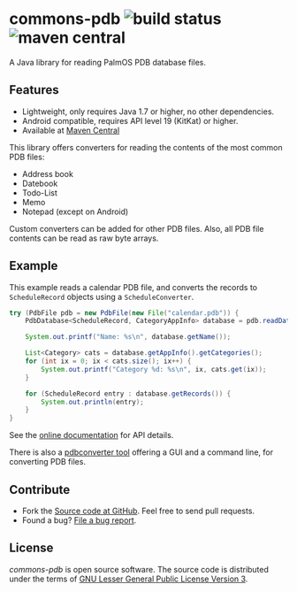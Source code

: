 # commons-pdb ![build status](https://shredzone.org/badge/commons-pdb.svg) ![maven central](https://maven-badges.herokuapp.com/maven-central/org.shredzone.commons/commons-pdb/badge.svg)

A Java library for reading PalmOS PDB database files.

## Features

* Lightweight, only requires Java 1.7 or higher, no other dependencies.
* Android compatible, requires API level 19 (KitKat) or higher.
* Available at [Maven Central](http://search.maven.org/#search|ga|1|a%3A%22commons-pdb%22)

This library offers converters for reading the contents of the most common PDB files:

* Address book
* Datebook
* Todo-List
* Memo
* Notepad (except on Android)

Custom converters can be added for other PDB files. Also, all PDB file contents can be read as raw byte arrays.

## Example

This example reads a calendar PDB file, and converts the records to `ScheduleRecord` objects using a `ScheduleConverter`.

```java
try (PdbFile pdb = new PdbFile(new File("calendar.pdb")) {
    PdbDatabase<ScheduleRecord, CategoryAppInfo> database = pdb.readDatabase(new ScheduleConverter());

    System.out.printf("Name: %s\n", database.getName());

    List<Category> cats = database.getAppInfo().getCategories();
    for (int ix = 0; ix < cats.size(); ix++) {
        System.out.printf("Category %d: %s\n", ix, cats.get(ix));
    }

    for (ScheduleRecord entry : database.getRecords()) {
        System.out.println(entry);
    }
}
```

See the [online documentation](https://shredzone.org/maven/commons-pdb/) for API details.

There is also a [pdbconverter tool](http://pdbconverter.shredzone.org/) offering a GUI and a command line, for converting PDB files.

## Contribute

* Fork the [Source code at GitHub](https://github.com/shred/commons-pdb). Feel free to send pull requests.
* Found a bug? [File a bug report](https://github.com/shred/commons-pdb/issues).

## License

_commons-pdb_ is open source software. The source code is distributed under the terms of [GNU Lesser General Public License Version 3](http://www.gnu.org/licenses/lgpl-3.0.html).
